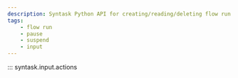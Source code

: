 ```yaml
---
description: Syntask Python API for creating/reading/deleting flow run inputs.
tags:
    - flow run
    - pause
    - suspend
    - input
---
```


::: syntask.input.actions